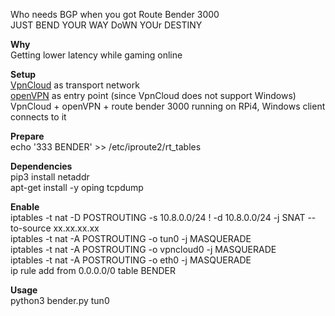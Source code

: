 Who needs BGP when you got Route Bender 3000<br />
JUST BEND YOUR WAY DoWN YOUr DESTINY

**Why**<br />
Getting lower latency while gaming online

**Setup**<br />
[VpnCloud](https://github.com/dswd/vpncloud) as transport network<br />
[openVPN](https://github.com/Nyr/openvpn-install) as entry point (since VpnCloud does not support Windows)<br />
VpnCloud + openVPN + route bender 3000 running on RPi4, Windows client connects to it

**Prepare**<br />
echo '333 BENDER' >> /etc/iproute2/rt_tables<br />

**Dependencies**<br />
pip3 install netaddr<br />
apt-get install -y oping tcpdump

**Enable**<br />
iptables -t nat -D POSTROUTING -s 10.8.0.0/24 ! -d 10.8.0.0/24 -j SNAT --to-source xx.xx.xx.xx<br />
iptables -t nat -A POSTROUTING -o tun0 -j MASQUERADE<br />
iptables -t nat -A POSTROUTING -o vpncloud0 -j MASQUERADE<br />
iptables -t nat -A POSTROUTING -o eth0 -j MASQUERADE<br />
ip rule add from 0.0.0.0/0 table BENDER<br />

**Usage**<br />
python3 bender.py tun0
